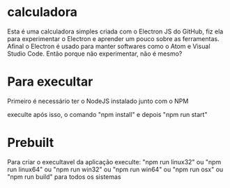 # calculadora
Esta é uma calculadora simples criada com o Electron JS do GitHub, fiz ela para experimentar o Electron e aprender um pouco sobre as ferramentas. Afinal o Electron é usado para manter softwares como o Atom e Visual Studio Code. Então porque não experimentar, não é mesmo?

# Para execultar
Primeiro é necessário ter o NodeJS instalado junto com o NPM

execulte após isso, o comando "npm install"
e depois "npm run start"

# Prebuilt
Para criar o execultavel da aplicação execulte:
"npm run linux32" ou
"npm run linux64" ou
"npm run win32" ou
"npm run win64" ou
"npm run osx" ou
"npm run build" para todos os sistemas
